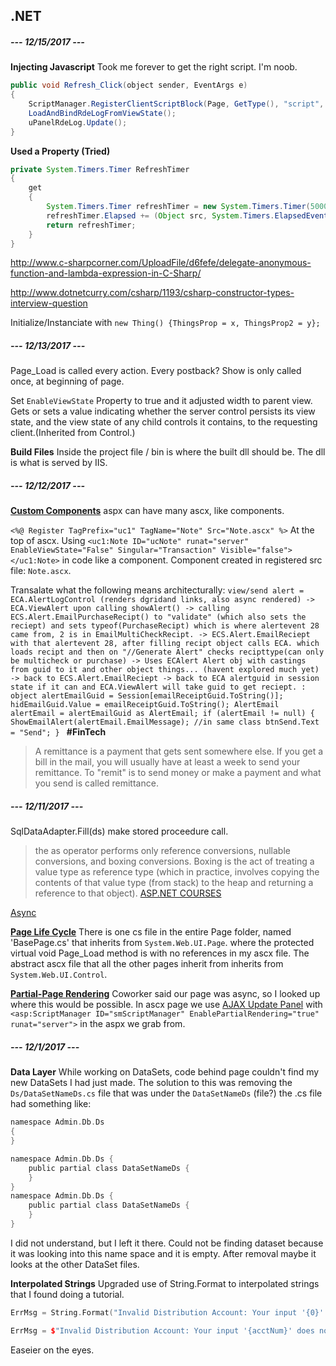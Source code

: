 ## .NET
##### --- **12/15/2017** ---
**Injecting Javascript**
Took me forever to get the right script. I'm noob.
```java
public void Refresh_Click(object sender, EventArgs e)
{
    ScriptManager.RegisterClientScriptBlock(Page, GetType(), "script", "document.getElementById('" + lnkRefresh.ClientID + "').style.visibility = 'hidden'; window.setTimeout(function() { document.getElementById('" + lnkRefresh.ClientID + "').style.visibility = '' },2000);", true);
    LoadAndBindRdeLogFromViewState();
    uPanelRdeLog.Update();
}
```

**Used a Property (Tried)**
``` java
private System.Timers.Timer RefreshTimer
{
    get
    {
        System.Timers.Timer refreshTimer = new System.Timers.Timer(5000) { Enabled = false, AutoReset = false };
        refreshTimer.Elapsed += (Object src, System.Timers.ElapsedEventArgs eea) => { lnkRefresh.Visible = true; uPanelAlertLog.Update(); };
        return refreshTimer;
    }
}
```

http://www.c-sharpcorner.com/UploadFile/d6fefe/delegate-anonymous-function-and-lambda-expression-in-C-Sharp/

http://www.dotnetcurry.com/csharp/1193/csharp-constructor-types-interview-question

Initialize/Instanciate with `new Thing() {ThingsProp = x, ThingsProp2 = y};`

##### --- **12/13/2017** ---
Page_Load is called every action. Every postback?
Show is only called once, at beginning of page.

Set `EnableViewState` Property to true and it adjusted width to parent view.
Gets or sets a value indicating whether the server control persists its view state, and the view state of any child controls it contains, to the requesting client.(Inherited from Control.)

**Build Files**
Inside the project file / bin is where the built dll should be. The dll is what is served by IIS.
##### --- **12/12/2017** ---
[**Custom Components**](http://www.drdobbs.com/custom-components-in-aspnet-using-c/184401682)
aspx can have many ascx, like components.

`<%@ Register TagPrefix="uc1" TagName="Note" Src="Note.ascx" %>`
At the top of ascx. Using `<uc1:Note ID="ucNote" runat="server" EnableViewState="False" Singular="Transaction" Visible="false"></uc1:Note>` in code like a component. Component created in registered src file: `Note.ascx`.

Transalate what the following means architecturally:
`view/send alert = ECA.AlertLogControl (renders dgridand links, also async rendered) -> ECA.ViewAlert upon calling showAlert() -> calling ECS.Alert.EmailPurchaseRecipt() to "validate"
(which also sets the reciept) and sets typeof(PurchaseRecipt) which is where alertevent 28 came from, 2 is in EmailMultiCheckRecipt. -> ECS.Alert.EmailReciept with that alertevent 28, after filling recipt object calls ECA. which loads recipt and then on "//Generate Alert" checks recipttype(can only be multicheck or purchase) -> Uses ECAlert Alert obj with castings from guid to it and other object things... (havent explored much yet) -> back to ECS.Alert.EmailReciept -> back to ECA alertguid in session state if it can and ECA.ViewAlert will take guid to get reciept. : object alertEmailGuid = Session[emailReceiptGuid.ToString()];
hidEmailGuid.Value = emailReceiptGuid.ToString();
AlertEmail alertEmail = alertEmailGuid as AlertEmail;
if (alertEmail != null)
{
ShowEmailAlert(alertEmail.EmailMessage); //in same class
btnSend.Text = "Send";
}
`
**#FinTech**
> A remittance is a payment that gets sent somewhere else. If you get a bill in the mail, you will usually have at least a week to send your remittance. To "remit" is to send money or make a payment and what you send is called remittance.

##### --- **12/11/2017** ---
SqlDataAdapter.Fill(ds) make stored proceedure call.

>the as operator performs only reference conversions, nullable conversions, and boxing conversions.
 Boxing is the act of treating a value type as reference type (which in practice, involves copying the contents of that value type (from stack) to the heap and returning a reference to that object).
[ASP.NET COURSES](https://www.asp.net/freecourses)

[Async](https://docs.microsoft.com/en-us/dotnet/csharp/async)

[**Page Life Cycle**](https://msdn.microsoft.com/en-us/library/ms178472.aspx#login_control_events)
There is one cs file in the entire Page folder, named 'BasePage.cs' that inherits from `System.Web.UI.Page`. where the protected virtual void Page_Load method is with no references in my ascx file. The abstract ascx file that all the other pages inherit from inherits from `System.Web.UI.Control`.

[**Partial-Page Rendering**](https://www.codeproject.com/Tips/656031/How-to-enable-partial-rendering-with-the-AJAX-Upda)
Coworker said our page was async, so I looked up where this would be possible.
In ascx page we use [AJAX Update Panel](https://msdn.microsoft.com/en-us/library/cc295545.aspx) with `<asp:ScriptManager ID="smScriptManager" EnablePartialRendering="true" runat="server">` in the aspx we grab from. 

##### --- **12/1/2017** ---
**Data Layer**
While working on DataSets, code behind page couldn't find my new DataSets I had just made. The solution to this was removing the `Ds/DataSetNameDs.cs` file that was under the `DataSetNameDs` (file?) the .cs file had something like:
```c
namespace Admin.Db.Ds
{
}

namespace Admin.Db.Ds {
    public partial class DataSetNameDs {
    }
}
namespace Admin.Db.Ds {
    public partial class DataSetNameDs {
    }
}
```
I did not understand, but I left it there. Could not be finding dataset because it was looking into this name space and it is empty. After removal maybe it looks at the other DataSet files.

**Interpolated Strings**
Upgraded use of String.Format to interpolated strings that I found doing a tutorial.
```c++
ErrMsg = String.Format("Invalid Distribution Account: Your input '{0}' does not match validation rule '{1}' for type '{2}'.", acctNum, row.ValidationDescr, row.RemitDistributionTypeDescr);

ErrMsg = $"Invalid Distribution Account: Your input '{acctNum}' does not match validation rule '{row.ValidationDescr}' for type '{row.RemitDistributionTypeDescr}'.";
```
Easeier on the eyes.
